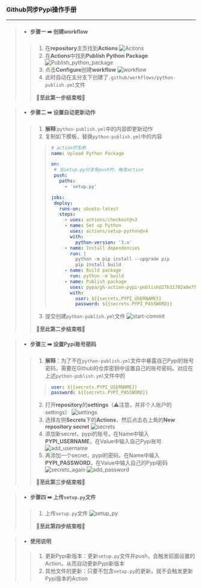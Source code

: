 ### Github同步Pypi操作手册
---
>* #### 步骤一 ➡️ 创建workflow
>>1. 在**repository**主页找到**Actions**
>>![Acitons](Actions.jpg)
>>2. 在**Actions**中找到**Publish Python Package**
>>![Publish_python_package](Publish_python_package.jpg)
>>3. 点击**Configure**创建**workflow**
>>![workflow](workflow.jpg)
>>4. 此时自动在主分支下创建了`.github/workflows/python-publish.yml`文件
>>
>>👏**至此第一步结束啦👏**

>* #### 步骤二 ➡️ 设置自动更新动作
>>1. **解释**:`python-publish.yml`中的内容即更新动作
>>2. 复制如下模板，替换`python-publish.yml`中的内容
>>>```yml
>>># action的名称
>>>name: Upload Python Package
>>>
>>>on:
>>>  # 当setup.py分支有push时，触发action
>>>  push: 
>>>    paths:
>>>      - 'setup.py'
>>>
>>>jobs:
>>>  deploy:
>>>    runs-on: ubuntu-latest
>>>    steps:
>>>      - uses: actions/checkout@v3
>>>      - name: Set up Python
>>>        uses: actions/setup-python@v4
>>>        with:
>>>          python-version: '3.x'
>>>      - name: Install dependencies
>>>        run: |
>>>          python -m pip install --upgrade pip
>>>          pip install build
>>>      - name: Build package
>>>        run: python -m build
>>>      - name: Publish package
>>>        uses: pypa/gh-action-pypi-publish@27b31702a0e7fc50959f5ad993c78deac1bdfc29
>>>        with:
>>>          user: ${{secrets.PYPI_USERNAME}}
>>>          password: ${{secrets.PYPI_PASSWORD}}
>>>```
>>3. 提交创建`python-publish.yml`文件
>>![start-commit](start_commit.jpg)
>>
>>👏**至此第二步结束啦👏**

>* #### 步骤三 ➡️ 设置Pypi账号密码
>>1. **解释**：为了不在`python-publish.yml`文件中暴露自己Pypi的账号密码，需要在Github的仓库密钥中设置自己的账号密码。对应在上述`python-publish.yml`文件中的
>>>```yml
>>>user: ${{secrets.PYPI_USERNAME}}
>>>password: ${{secrets.PYPI_PASSWORD}}
>>>```
>>2. 打开**repository**的**settings**（⚠️注意，并非个人账户的settings）
>>![settings](settings.jpg)
>>3. 选择左侧**Secrets**下的**Actions**，然后点击右上角的**New repository secret**
>>![secrets](secrets.jpg)
>>4. 添加新secret，pypi的账号，在Name中输入**PYPI_USERNAME**，在Value中输入自己Pypi账号
>>![add_username](add_username.jpg)
>>5. 再添加一个secret，pypi的密码，在Name中输入**PYPI_PASSWORD**，在Value中输入自己的Pypi密码
>>![secrets_again](secrets_again.jpg)
>>![add_password](add_password.jpg)
>>
>>👏**至此第三步结束啦👏**

>* #### 步骤四 ➡️ 上传`setup.py`文件
>>1. 上传`setup.py`文件
>>![setup_py](setup_py.jpg)
>>
>>👏**至此第四步结束啦👏**

>* #### 使用说明
>>1. 更新Pypi新版本：更新`setup.py`文件并push，会触发前面设置的Action，从而自动更新Pypi新版本
>>2. 其他文件的更新：只要不包含`setup.py`的更新，就不会触发更新Pypi版本的Action